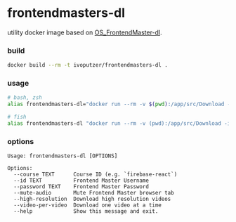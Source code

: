 # frontendmasters-dl
utility docker image based on [OS_FrontendMaster-dl](https://github.com/li-xinyang/OS_FrontendMaster-dl).

### build
```sh
docker build --rm -t ivoputzer/frontendmasters-dl .
```

### usage
```sh
# bash, zsh
alias frontendmasters-dl="docker run --rm -v $(pwd):/app/src/Download -i ivoputzer/frontendmasters-dl $@"

# fish
alias frontendmasters-dl "docker run --rm -v (pwd):/app/src/Download -i ivoputzer/frontendmasters-dl $argv"
```

### options
```
Usage: frontendmasters-dl [OPTIONS]

Options:
  --course TEXT      Course ID (e.g. `firebase-react`)
  --id TEXT          Frontend Master Username
  --password TEXT    Frontend Master Password
  --mute-audio       Mute Frontend Master browser tab
  --high-resolution  Download high resolution videos
  --video-per-video  Download one video at a time
  --help             Show this message and exit.
```
